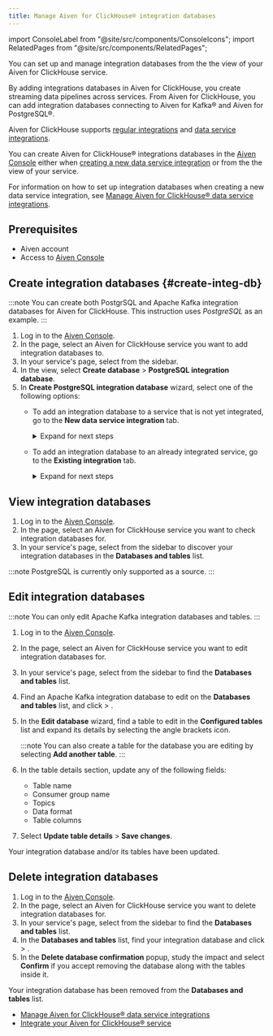 ```yaml
---
title: Manage Aiven for ClickHouse® integration databases
---
```


import ConsoleLabel from "@site/src/components/ConsoleIcons";
import RelatedPages from "@site/src/components/RelatedPages";

You can set up and manage integration databases from the the <ConsoleLabel name="databasesandtables"/> view of your Aiven for ClickHouse service.

By adding integrations databases in Aiven for ClickHouse, you create
streaming data pipelines across services. From Aiven for ClickHouse, you
can add integration databases connecting to Aiven for Kafka® and Aiven
for PostgreSQL®.

Aiven for ClickHouse supports
[regular integrations](/docs/products/clickhouse/howto/list-integrations) and
[data service integrations](/docs/products/clickhouse/howto/data-service-integration).

You can create Aiven for ClickHouse® integrations databases in the
[Aiven Console](https://console.aiven.io/) either when
[creating a new data service integration](/docs/products/clickhouse/howto/integration-databases#create-integ-db) or from the the <ConsoleLabel name="databasesandtables"/> view of your
service.

For information on how to set up integration databases when creating a
new data service integration, see
[Manage Aiven for ClickHouse® data service integrations](/docs/products/clickhouse/howto/data-service-integration).

## Prerequisites

-   Aiven account
-   Access to [Aiven Console](https://console.aiven.io/)

## Create integration databases {#create-integ-db}

:::note
You can create both PostgrSQL and Apache Kafka integration databases for
Aiven for ClickHouse. This instruction uses *PostgreSQL* as an example.
:::

1.  Log in to the [Aiven Console](https://console.aiven.io/).
1.  In the <ConsoleLabel name="Services"/> page, select an Aiven for ClickHouse service you
    want to add integration databases to.
1.  In your service's page, select <ConsoleLabel name="databasesandtables"/> from the
    sidebar.
1.  In the <ConsoleLabel name="databasesandtables"/> view, select **Create database** >
    **PostgreSQL integration database**.
1.  In **Create PostgreSQL integration database** wizard, select one of
    the following options:
    -   To add an integration database to a service that is not yet
        integrated, go to the **New data service integration** tab.

        <details><summary>
        Expand for next steps
        </summary>

        1.  Select a service from the list of services available for
            integration.
        1.  Select **Continue**.
        1.  In the **Add integration databases** section, enter database
            names and schema names and select **Integrate & Create**
            when ready.

        You can preview the created databases by selecting **Databases
        and tables** from the sidebar.

        </details>

    -   To add an integration database to an already integrated service,
        go to the **Existing integration** tab.

        <details><summary>
        Expand for next steps
        </summary>

        1.  Select a service from the list of integrated services.
        1.  Select **Continue**.
        1.  In the **Add integration databases** section, enter database
            names and schema names and select **Create** when ready.

        You can preview the created databases by selecting **Databases
        and tables** from the sidebar.

        </details>

## View integration databases

1.  Log in to the [Aiven Console](https://console.aiven.io/).
1.  In the <ConsoleLabel name="Services"/> page, select an Aiven for ClickHouse service you
    want to check integration databases for.
1.  In your service's page, select <ConsoleLabel name="databasesandtables"/> from the
    sidebar to discover your integration databases in the **Databases
    and tables** list.

:::note
PostgreSQL is currently only supported as a source.
:::

## Edit integration databases

:::note
You can only edit Apache Kafka integration databases and tables.
:::

1.  Log in to the [Aiven Console](https://console.aiven.io/).

1.  In the <ConsoleLabel name="Services"/> page, select an Aiven for ClickHouse service you
    want to edit integration databases for.

1.  In your service's page, select <ConsoleLabel name="databasesandtables"/> from the
    sidebar to find the **Databases and tables** list.

1.  Find an Apache Kafka integration database to edit on the **Databases and tables** list,
    and click <ConsoleLabel name="actions"/> > <ConsoleLabel name="editdatabase"/>.

1.  In the **Edit database** wizard, find a table to edit
    in the **Configured tables** list and expand its details by
    selecting the angle brackets icon.

    :::note
    You can also create a table for the database you are editing by
    selecting **Add another table**.
    :::

1.  In the table details section, update any of the following fields:

    -   Table name
    -   Consumer group name
    -   Topics
    -   Data format
    -   Table columns

1.  Select **Update table details** > **Save changes**.

Your integration database and/or its tables have been updated.

## Delete integration databases

1.  Log in to the [Aiven Console](https://console.aiven.io/).
1.  In the <ConsoleLabel name="Services"/> page, select an Aiven for ClickHouse service you
    want to delete integration databases for.
1.  In your service's page, select <ConsoleLabel name="databasesandtables"/> from the
    sidebar to find the **Databases and tables** list.
1.  In the **Databases and tables** list, find your integration database and click
    <ConsoleLabel name="actions"/> > <ConsoleLabel name="deletedatabase"/>.
1.  In the **Delete database confirmation** popup, study the impact and
    select **Confirm** if you accept removing the database along with
    the tables inside it.

Your integration database has been removed from the **Databases and tables** list.

<RelatedPages/>

-   [Manage Aiven for ClickHouse® data service integrations](/docs/products/clickhouse/howto/data-service-integration)
-   [Integrate your Aiven for ClickHouse® service](/docs/products/clickhouse/howto/list-integrations)
